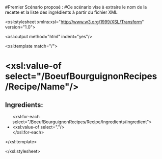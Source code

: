 #Premier Scénario proposé : 
#Ce scénario vise à extraire le nom de la recette et la liste des ingrédients à partir du fichier XML

<?xml version="1.0" encoding="UTF-8"?>
<xsl:stylesheet xmlns:xsl="http://www.w3.org/1999/XSL/Transform"
  version="1.0">

  <xsl:output method="html" indent="yes"/>

  <xsl:template match="/">
    <html>
      <body>
        <h1><xsl:value-of select="/BoeufBourguignonRecipes/Recipe/Name"/></h1>
        <h2>Ingredients:</h2>
        <ul>
          <xsl:for-each select="/BoeufBourguignonRecipes/Recipe/Ingredients/Ingredient">
            <li><xsl:value-of select="."/></li>
          </xsl:for-each>
        </ul>
      </body>
    </html>
  </xsl:template>

</xsl:stylesheet>
